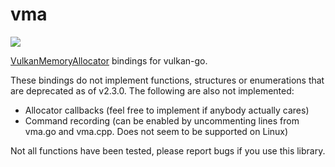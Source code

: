 # vma

[![](https://godoc.org/github.com/vulkan-go/vma?status.svg)](http://godoc.org/github.com/vulkan-go/vma)

[VulkanMemoryAllocator](https://github.com/GPUOpen-LibrariesAndSDKs/VulkanMemoryAllocator) bindings
for vulkan-go.

These bindings do not implement functions, structures or enumerations that are deprecated as of
v2.3.0. The following are also not implemented:
- Allocator callbacks (feel free to implement if anybody actually cares)
- Command recording (can be enabled by uncommenting lines from vma.go and vma.cpp. Does not seem to be supported on Linux)

Not all functions have been tested, please report bugs if you use this library.